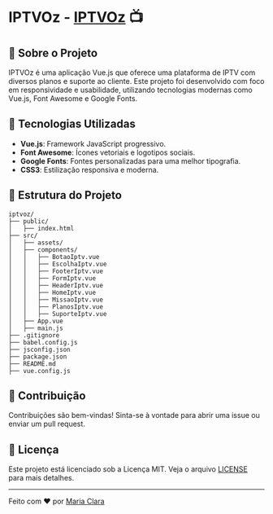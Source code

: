 
# IPTVOz - [IPTVOz](https://www.iptvoz.com.br/) 📺

## 🔧 Sobre o Projeto

IPTVOz é uma aplicação Vue.js que oferece uma plataforma de IPTV com diversos planos e suporte ao cliente. Este projeto foi desenvolvido com foco em responsividade e usabilidade, utilizando tecnologias modernas como Vue.js, Font Awesome e Google Fonts.

## 🚀 Tecnologias Utilizadas

- **Vue.js**: Framework JavaScript progressivo.
- **Font Awesome**: Ícones vetoriais e logotipos sociais.
- **Google Fonts**: Fontes personalizadas para uma melhor tipografia.
- **CSS3**: Estilização responsiva e moderna.

## 📁 Estrutura do Projeto

```plaintext
iptvoz/
├── public/
│   ├── index.html
├── src/
│   ├── assets/
│   ├── components/
│   │   ├── BotaoIptv.vue
│   │   ├── EscolhaIptv.vue
│   │   ├── FooterIptv.vue
│   │   ├── FormIptv.vue
│   │   ├── HeaderIptv.vue
│   │   ├── HomeIptv.vue
│   │   ├── MissaoIptv.vue
│   │   ├── PlanosIptv.vue
│   │   ├── SuporteIptv.vue
│   ├── App.vue
│   ├── main.js
├── .gitignore
├── babel.config.js
├── jsconfig.json
├── package.json
├── README.md
├── vue.config.js
```

## 🤝 Contribuição

Contribuições são bem-vindas! Sinta-se à vontade para abrir uma issue ou enviar um pull request.

## 📜 Licença

Este projeto está licenciado sob a Licença MIT. Veja o arquivo [LICENSE](LICENSE) para mais detalhes.

---

Feito com ❤️ por [Maria Clara](https://github.com/MariaClaraRVN)
